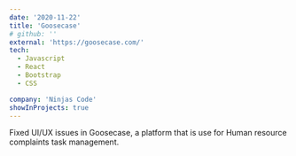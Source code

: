 ```yaml
---
date: '2020-11-22'
title: 'Goosecase'
# github: ''
external: 'https://goosecase.com/'
tech:
  - Javascript
  - React
  - Bootstrap
  - CSS

company: 'Ninjas Code'
showInProjects: true
---
```


Fixed UI/UX issues in Goosecase, a platform that is use for Human resource complaints task management.
